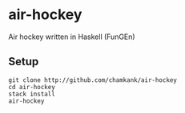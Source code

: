 # air-hockey
Air hockey written in Haskell (FunGEn)

## Setup
```
git clone http://github.com/chamkank/air-hockey
cd air-hockey
stack install
air-hockey
```

